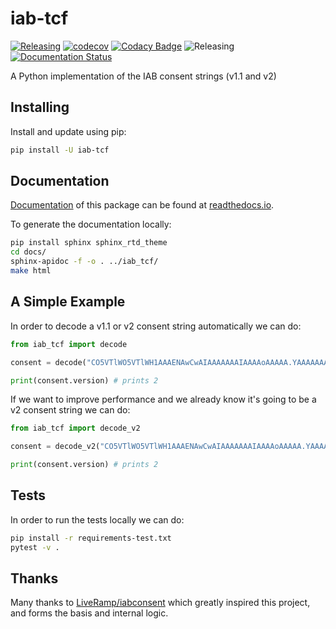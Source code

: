 # iab-tcf

[![Releasing](https://github.com/maxbanton/iab-tcf/actions/workflows/release.yml/badge.svg?branch=master)](https://github.com/maxbanton/iab-tcf/actions/workflows/release.yml)
[![codecov](https://codecov.io/gh/gguridi/iab-tcf/branch/master/graph/badge.svg)](https://codecov.io/gh/gguridi/iab-tcf)
[![Codacy Badge](https://app.codacy.com/project/badge/Grade/6e6a8a02a6b14c5998b29bbe06327c87)](https://www.codacy.com/gh/gguridi/iab-tcf/dashboard)
![Releasing](https://github.com/gguridi/iab-tcf/workflows/Releasing/badge.svg)
[![Documentation Status](https://readthedocs.org/projects/iab-tcf/badge/?version=latest)](https://iab-tcf.readthedocs.io/en/latest/?badge=latest)

A Python implementation of the IAB consent strings (v1.1 and v2)

## Installing

Install and update using pip:

```bash
pip install -U iab-tcf
```

## Documentation

[Documentation](https://iab-tcf.readthedocs.io/en/stable/) of this package can be
found at [readthedocs.io](https://iab-tcf.readthedocs.io/en/stable/).

To generate the documentation locally:

```bash
pip install sphinx sphinx_rtd_theme
cd docs/
sphinx-apidoc -f -o . ../iab_tcf/
make html
```

## A Simple Example

In order to decode a v1.1 or v2 consent string automatically we can do:

```python
from iab_tcf import decode

consent = decode("CO5VTlWO5VTlWH1AAAENAwCwAIAAAAAAAIAAAAoAAAAA.YAAAAAAAAAA")

print(consent.version) # prints 2
```

If we want to improve performance and we already know it's going to
be a v2 consent string we can do:

```python
from iab_tcf import decode_v2

consent = decode_v2("CO5VTlWO5VTlWH1AAAENAwCwAIAAAAAAAIAAAAoAAAAA.YAAAAAAAAAA")

print(consent.version) # prints 2
```

## Tests

In order to run the tests locally we can do:

```bash
pip install -r requirements-test.txt
pytest -v .
```

## Thanks

Many thanks to [LiveRamp/iabconsent](https://github.com/LiveRamp/iabconsent)
which greatly inspired this project, and forms the basis and internal logic.
